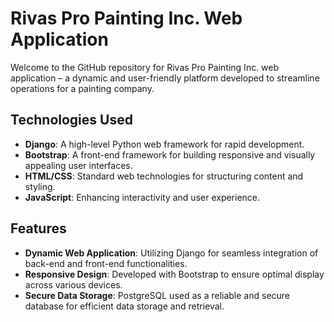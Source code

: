 # Rivas Pro Painting Inc. Web Application

Welcome to the GitHub repository for Rivas Pro Painting Inc. web application – a dynamic and user-friendly platform developed to streamline operations for a painting company.

## Technologies Used
- **Django**: A high-level Python web framework for rapid development.
- **Bootstrap**: A front-end framework for building responsive and visually appealing user interfaces.
- **HTML/CSS**: Standard web technologies for structuring content and styling.
- **JavaScript**: Enhancing interactivity and user experience.

## Features
- **Dynamic Web Application**: Utilizing Django for seamless integration of back-end and front-end functionalities.
- **Responsive Design**: Developed with Bootstrap to ensure optimal display across various devices.
- **Secure Data Storage**: PostgreSQL used as a reliable and secure database for efficient data storage and retrieval.
